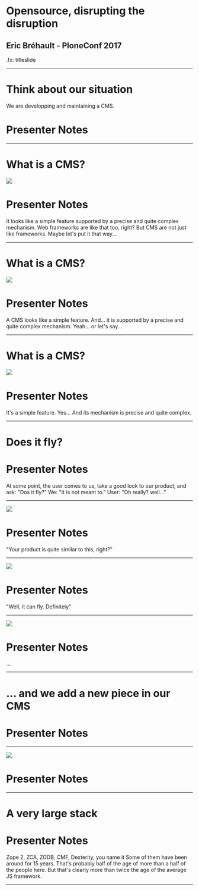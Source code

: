 # Opensource, disrupting the disruption

## Eric Bréhault - PloneConf 2017

.fx: titleslide

--------------------------------------------------------------------------------

# Think about our situation

We are developping and maintaining a CMS.

# Presenter Notes

--------------------------------------------------------------------------------

# What is a CMS?

<img src="./horloge.jpg" />

# Presenter Notes

It looks like a simple feature supported by a precise and quite complex mechanism.
Web frameworks are like that too, right?
But CMS are not just like frameworks.
Maybe let's put it that way...

--------------------------------------------------------------------------------

# What is a CMS?

<img src="./car.jpg" />

# Presenter Notes

A CMS looks like a simple feature.
And... it is supported by a precise and quite complex mechanism.
Yeah... or let's say...

--------------------------------------------------------------------------------

# What is a CMS?

<img src="./plant.jpeg" />

# Presenter Notes

It's a simple feature. Yes...
And its mechanism is precise and quite complex.

--------------------------------------------------------------------------------

# Does it fly?

# Presenter Notes

At some point, the user comes to us, take a good look to our product, and ask:
"Dos it fly?"
We: "It is not meant to."
User: "Oh really? well..."

--------------------------------------------------------------------------------

<img src="./horloge.jpg" />

# Presenter Notes

"Your product is quite similar to this, right?"

--------------------------------------------------------------------------------

<img src="./flying-watch.jpg" />

# Presenter Notes

"Well, it can fly. Definitely"

--------------------------------------------------------------------------------

<img src="./plant.jpeg" />

# Presenter Notes

...

--------------------------------------------------------------------------------

# ... and we add a new piece in our CMS

# Presenter Notes

--------------------------------------------------------------------------------

<img src="./rocket.jpg" />

# Presenter Notes

--------------------------------------------------------------------------------

# A very large stack

# Presenter Notes

Zope 2, ZCA, ZODB, CMF, Dexterity, you name it
Some of them have been around for 15 years.
That's probably half of the age of more than a half of the people here.
But that's clearly more than twice the age of the average JS framework.

--------------------------------------------------------------------------------

